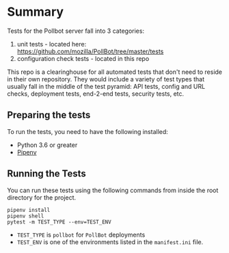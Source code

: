 # Summary
Tests for the Pollbot server fall into 3 categories:

1. unit tests - located here: https://github.com/mozilla/PollBot/tree/master/tests
2. configuration check tests - located in this repo

This repo is a clearinghouse for all automated tests that don't need
to reside in their own repository.  They would include a variety of
test types that usually fall in the middle of the test pyramid: API
tests, config and URL checks, deployment tests, end-2-end tests,
security tests, etc.

## Preparing the tests

To run the tests, you need to have the following installed:

* Python 3.6 or greater
* [Pipenv](https://pipenv.readthedocs.io/en/latest/)


## Running the Tests

You can run these tests using the following commands from inside the root directory for the project.

```shell
pipenv install
pipenv shell
pytest -m TEST_TYPE --env=TEST_ENV
```

* `TEST_TYPE` is `pollbot` for `PollBot` deployments
* `TEST_ENV` is one of the environments listed in the `manifest.ini` file.
